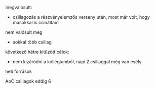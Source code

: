 megvalósult:
- csillagozás a részvényelemzős verseny után, most már volt, hogy másokkal is csináltam

nem valósult meg
- sokkal több csillag

következő hétre kitűzött célok:
- nem kizáródni a kollégiumból, napi 2 csillaggal még van esély

heti források


AoC csillagok eddig
6






